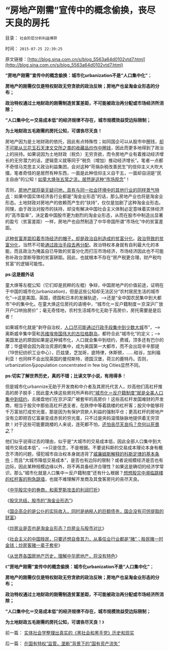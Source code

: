 # “房地产刚需”宣传中的概念偷换，丧尽天良的房托

目录： `社会阶层分析利益博羿` 

时间： `2015-07-25 22:39:25` 

原文链接：[http://blog.sina.com.cn/s/blog_5563a64d0102vtd7.html](http://blog.sina.com.cn/s/blog_5563a64d0102vtd7.html)

**“房地产刚需”宣传中的概念偷换：城市化urbanization不是“人口集中化”**；

**房地产的刚需仅仅是特权财政无穷贪欲的政治反映；房地产也呈淘金业形态的分布；**

**政治特权通过土地财政的刚需制造贫富差距，不可能被政治再分配或市场经济所消除；**

**“人口集中化＝交易成本低”的经济规律不存在，城市规模效益受边际限制；**

**为土地财政五毛刚需的房托公知，可谓丧尽天良！**



房地产因为是土地财政的依托，因此有点特殊性；如同国企可以从股市中圈钱，[却不可能从兰花玉石天津文交所之类的收藏品炒作中圈钱](../../../2012/3/12/收藏品的保值和炒作的价格周期；.md)，因此而更多地得到了政治上的扶持。如果说因为土地财政（税负）无穷贪欲，而令房地产业有着推动经济增长的无穷潜力的话，逻辑意义就等同于“税负（增加）推动经济增长”。笔者一点都不奇怪马克思主义政治利益集团，会对这种“苛捐杂税改善民生”的信仰主义大吹大擂，笔者奇怪的是居然有种东西，一面是此种信仰主义自干五，一面却自诩是“民主自由”的公知！[如童大焕张五常之流，居然是这种“市场观念](../../../2011/12/2/英国庄园土地制度和张五常的地租.md)”！

否则，[房地产就将毫无疑问地，具有与同一社会环境中的其他行业的同样景气特点](../../../2014/7/7/野村证券关志雄：中国不会只是失去二十年.md)：如果中国实体经济各行业都是“淘金业形态”的话，那么房地产业也将是淘金业形态。土地财政对房地产的依赖而产生的“扶持”，仅仅是加剧了这种淘金业形态。同理，由于政治对股市的扶持，却没有解决中国社会主义体制必定意味着实体经济的“高市盈率”，决定着中国股市更为剧烈的淘金业形态，从而在股市中制造出显著的盈亏（贫富差距）一样，房地产也自然制造了中华帝国所谓“市场化”中的贫富差距。

[这种贫富差距扣着市场经济的帽子，却是政治自利造成的贫富分化](../../../2013/1/22/炒作贫富差距，不是毛左就是民粹，至少是纳粹.md)。[政治导致的贫富分化](../../../2012/3/22/公有制官场双层结构的极端化模型.md)，当然不可能[通过政治手段去再分配](../../../2007/10/26/不要要平均主义作为加税的理由.md)。政治特权本身就有自利最大化的本能，而且政治为掩盖自已导致的贫富分化而打压市场经济，市场经济因此也不可能弥补政台垄断导致的贫富硑距。因此，也就根本不存在“房产税更合理，财产税均贫富”的逻辑可能性。

**ps:这是题外话**

童大焕等左棍公知（它们却是民粹的左棍）争辩，中国房地产的价值前途，证明在于中国的城市化(urbanization)，但是这些公知却无法区分“农村居民生活的城市化”——>这是美国，英国，德国和日本的发展轨迹，——>还是“全中国农民集中到大都市”中的集中化。在童大焕这位房托的语境中，“城市化＝反户籍制度＝京深沪广放开户口哄抬房价”；毫无奇怪地，农村生活城市化无助于高房价，房托需要是是后者！

如果城市化就是“剥夺自治权，[人口尽可能通过行政手段集中到少数大城](../../../2012/8/30/希腊君主制与民粹和民族主义，巨大的首都和GDP.md)市”，——>奥斯威辛集中营和[苏维埃帝国伟大的古拉格群岛](../../../2011/9/4/纳粹集中营制度，是工业化的奴隶制.md)，都符合此“城市化”的定义；——>美国发达的原因如果是这种城市化，人口就会集中到纽约，费城，顶多还有巴尔的摩；华盛顿会因为政治资源的集中，成为美国第一大都市，而不会出现辛辛那提（19世纪纺织工业中心），匹兹堡，芝加哥，底特律，休斯顿，……硅谷，加利福利亚！也同样不会出现英国的曼彻斯特，德国汉堡，荷兰的鹿特丹。否则，urbanization与population
concentrated in few big Cities显然不同。

**ps:切实了解世界历史，真的不错；比读文学小说，有用得多**！

但是城市化urbannize无助于开发商和中介者及其房托代言人，炒高他们高杠杆推高的房子脱手；因此童大焕这些房托所声称的[“城市化＝反户籍制度”就是全美人口集中到纽约](../../../2015/2/27/北美和阿根廷，杰斐逊在最强化的户籍制度上建立美国.md)，去接盘他们在京沪深广被套牢的高房价！这些高杠杆发国难财的开发商，相当于股灾中那些高杠杆透支者，在跌停中等着跳楼的杠杆客；股灾中能够将千万富翁打成穷光蛋，那是因为有保护贷款人利益的强制平仓；更高杠杆的房地产没有立即把百亿富豪变成赤贫的穷光蛋，只不过是央妈温情脉脉地提供着无穷贷款！对于这些可能要跳楼的人来说，连死都不怕，[还怕丧尽天良吗？奈何以死畏之](../../../2014/4/3/从股神人格，及房托和民粹，考察中国社会的公有制主场.md)？

他们似乎说得过去的理由，似乎是“大城市的交易成本低，因此全部人口集中到大城市交易成本低”，——>只是信念，不是根据。不要说科斯的交易成本理论本身有概念不清的问题，侵犯城市自治权本身就违背了[威廉姆斯解释的科斯定律的基本条件](../../../2009/7/21/科斯定理解读中国经济现象.md)；而且“大城市降低交易成本”，是否也有边际的限制？或者说规模经济是否也有边际，因此某种规模边缘以外，将不再具备经济合理性？如果这是确切的经济学常识，那么“城市化就是人口集中＝反户籍制度”还有什么根据？[想想股灾中濒临跳楼的杠杆客的狗急跳墙](../../../2015/7/8/索罗斯模式不乏攻击目标，兼谈伞形依托，场外配资，及其他杠杆手段；.md)，也就不难理解开发商及其食客房托的丧尽天良。

《[中华股灾中的券商，和索罗斯攻击的利润打折](../../../2015/7/19/中华股灾中的券商，和索罗斯攻击的利润打折，最佳恐慌的边际.md)》

《[股灾总结，股市的“淘金业形态”](../../../2015/7/20/股灾总结，股市的“淘金业形态”;.md)》

《[国企高企的是公仆的实际收入，同时是纳税人的巨额债务，国企没有可供提取的财富](../../../2015/7/21/中国经济各行各业的基本形态，都是淘金业形态；.md)》

《[炒房业是否也是淘金业形态？炒房业与股市对比](../../../2015/7/22/炒房业是否也是淘金业形态？炒房业与股市对比；.md)》

《[社会主义的中国贱民，只要还想自食其力，从事任业行业都是“赌”；股民赌一时金钱；炒房客赌一辈子套牢](../../../2015/7/23/“赌”！是社会主义公知对中国小民的妖魔化；.md)》

《[从世界各国房地产历史，理解中华房地产，将没有特色](../../../2015/7/24/从世界各国房地产历史，理解中华房地产，将没有特色；.md)》

《**“房地产刚需”宣传中的概念偷换：城市化urbanization不是“人口集中化”**；

**房地产的刚需仅仅是特权财政无穷贪欲的政治反映；房地产也呈淘金业形态的分布；**

**政治特权通过土地财政的刚需制造贫富差距，不可能被政治再分配或市场经济所消除；**

**“人口集中化＝交易成本低”的经济规律不存在，城市规模效益受边际限制；**

**为土地财政五毛刚需的房托公知，可谓丧尽天良！**》

前一篇： [实体社会学整理出真实的《黑社会和黑手党》历史和现实](../../../2015/7/25/实体社会学整理出真实的《黑社会和黑手党》历史和现实.md)

后一篇： [在国有特权“监管，垄断”背景下的“国有资产流失”](../../../2015/7/24/在国有特权“监管，垄断”背景下的“国有资产流失”.md)

